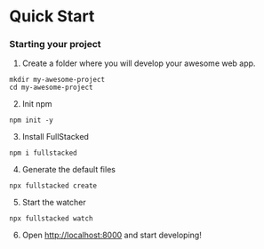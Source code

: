 # Quick Start


### Starting your project
1. Create a folder where you will develop your awesome web app.
```shell
mkdir my-awesome-project
cd my-awesome-project
```

2. Init npm
```shell
npm init -y
```

3. Install FullStacked
```shell
npm i fullstacked
```

4. Generate the default files
```shell
npx fullstacked create
```

5. Start the watcher
```shell
npx fullstacked watch
```

6. Open [http://localhost:8000](http://localhost:8000/) and start developing!
